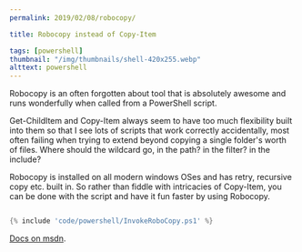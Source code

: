```yaml
---
permalink: 2019/02/08/robocopy/

title: Robocopy instead of Copy-Item

tags: [powershell]
thumbnail: "/img/thumbnails/shell-420x255.webp"
alttext: powershell
---
```


Robocopy is an often forgotten about tool that is absolutely awesome and runs wonderfully when called
from a PowerShell script.

Get-ChildItem and Copy-Item always seem to have too much flexibility built into them so that I see lots of
scripts that work correctly accidentally, most often failing when trying to extend beyond copying a single
folder's worth of files. Where should the wildcard go, in the path? in the filter? in the include?

Robocopy is installed on all modern windows OSes and has retry, recursive copy etc. built in. So rather than
fiddle with intricacies of Copy-Item, you can be done with the script and have it fun faster by using Robocopy.

```powershell

{% include 'code/powershell/InvokeRoboCopy.ps1' %}

```
<a href="https://docs.microsoft.com/en-us/windows-server/administration/windows-commands/robocopy">Docs on msdn</a>.
